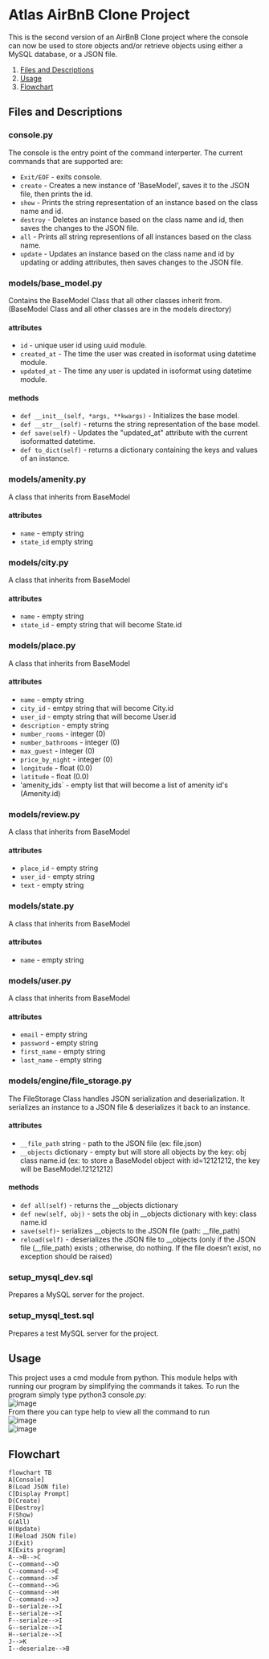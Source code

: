 # Atlas AirBnB Clone Project
This is the second version of an AirBnB Clone project where the console can now be used to store objects and/or retrieve objects using either a MySQL database, or a JSON file.

1. [Files and Descriptions](#Files-and-Descriptions)
2. [Usage](#Usage)
3. [Flowchart](#Flowchart)

## Files and Descriptions
### console.py
The console is the entry point of the command interperter. The current commands that are supported are:
* `Exit/EOF` - exits console.
* `create` - Creates a new instance of 'BaseModel', saves it to the JSON file, then prints the id.
* `show` - Prints the string representation of an instance based on the class name and id.
* `destroy` - Deletes an instance based on the class name and id, then saves the changes to the JSON file.
* `all` - Prints all string representions of all instances based on the class name.
* `update` - Updates an instance based on the class name and id by updating or adding attributes, then saves changes to the JSON file.

### models/base_model.py
Contains the BaseModel Class that all other classes inherit from. (BaseModel Class and all other classes are in the models directory)
#### attributes
* `id` - unique user id using uuid module.
* `created_at` - The time the user was created in isoformat using datetime module.
* `updated_at` - The time any user is updated in isoformat using datetime module.
#### methods
* `def __init__(self, *args, **kwargs)` - Initializes the base model.
* `def __str__(self)` - returns the string representation of the base model.
* `def save(self)` - Updates the "updated_at" attribute with the current isoformatted datetime.
* `def to_dict(self)` - returns a dictionary containing the keys and values of an instance.

### models/amenity.py
A class that inherits from BaseModel
#### attributes
* `name` - empty string
* `state_id` empty string

### models/city.py
A class that inherits from BaseModel
#### attributes
* `name` - empty string
* `state_id` - empty string that will become State.id

### models/place.py
A class that inherits from BaseModel
#### attributes
* `name` - empty string
* `city_id` - emtpy string that will become City.id
*  `user_id` - empty string that will become User.id
* `description` - empty string
* `number_rooms` - integer (0)
* `number_bathrooms` - integer (0)
* `max_guest` - integer (0)
* `price_by_night` - integer (0)
* `longitude` - float (0.0)
* `latitude` - float (0.0)
* 'amenity_ids` - empty list that will become a list of amenity id's (Amenity.id)

### models/review.py
A class that inherits from BaseModel
#### attributes
* `place_id` - empty string
* `user_id` - empty string
* `text` - empty string

### models/state.py 
A class that inherits from BaseModel
#### attributes
* `name` - empty string

### models/user.py
A class that inherits from BaseModel
#### attributes
* `email` - empty string
* `password` - empty string
* `first_name` - empty string
* `last_name` - empty string

### models/engine/file_storage.py
The FileStorage Class handles JSON serialization and deserialization.
It serializes an instance to a JSON file & deserializes it back to an instance.
#### attributes
* `__file_path` string - path to the JSON file (ex: file.json)
* `__objects` dictionary - empty but will store all objects by the key: obj class name.id
        (ex: to store a BaseModel object with id=12121212,
        the key will be BaseModel.12121212)
#### methods
* `def all(self)` - returns the __objects dictionary
* `def new(self, obj)` - sets the obj in __objects dictionary with key: class name.id
* `save(self)`- serializes __objects to the JSON file (path: __file_path)
* `reload(self)` - deserializes the JSON file to __objects
        (only if the JSON file (__file_path) exists ; otherwise, do nothing.
        If the file doesn’t exist, no exception should be raised)

### setup_mysql_dev.sql
Prepares a MySQL server for the project. 

### setup_mysql_test.sql
Prepares a test MySQL server for the project.

## Usage
This project uses a cmd module from python. This module helps with running our program by simplifying the commands it takes. To run the program simply type python3 console.py:<br>
![image](https://github.com/user-attachments/assets/47ede6ac-24cc-4419-ad78-34b34ddb3d4e)<br>
From there you can type help to view all the command to run<br>![image](https://github.com/user-attachments/assets/eb81a80e-b8ec-456a-bd11-bf9e64ab9119)
<br>![image](https://github.com/user-attachments/assets/b3fdc70e-f139-4644-975e-4a86278dc0db)<br>



## Flowchart
```mermaid
flowchart TB
A[Console]
B(Load JSON file)
C[Display Prompt]
D(Create)
E[Destroy]
F(Show)
G(All)
H(Update)
I(Reload JSON file)
J(Exit)
K[Exits program]
A-->B-->C
C--command-->D
C--command-->E
C--command-->F
C--command-->G
C--command-->H
C--command-->J
D--serialze-->I
E--serialze-->I
F--serialze-->I
G--serialze-->I
H--serialze-->I
J-->K
I--deserialze-->B
```
<br>
